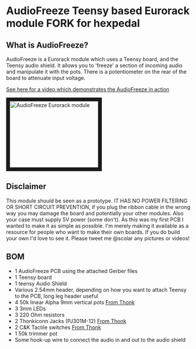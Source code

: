 # AudioFreeze Teensy based Eurorack module FORK for hexpedal
## What is AudioFreeze?
AudioFreeze is a Eurorack module which uses a Teensy board, and the Teensy audio shield. It allows you to 'freeze' a section of incoming audio and manipulate it with the pots. There is a potentiometer on the rear of the board to attenuate input voltage.

[See here for a video which demonstrates the AudioFreeze in action](https://www.youtube.com/watch?v=Is2dHl0MkUs)

<a href="http://www.youtube.com/watch?feature=player_embedded&v=Is2dHl0MkUs
" target="_blank"><img src="http://img.youtube.com/vi/Is2dHl0MkUs/0.jpg" 
alt="AudioFreeze Eurorack module" width="240" height="180" border="10" /></a>

## Disclaimer
This module should be seen as a prototype. IT HAS NO POWER FILTERING OR SHORT CIRCUIT PREVENTION, if you plug the ribbon cable in the wrong way you may damage the board and potentially your other modules.  Also your case must supply 5V power (some don't). As this was my first PCB I wanted to make it as simple as possible. I'm merely making it available as a resource for people who want to make their own boards. If you do build your own I'd love to see it. Please tweet me @scolar any pictures or videos!

## BOM

* 1 AudioFreeze PCB using the attached Gerber files
* 1 Teensy board
* 1 teensy Audio Shield
* Various 2.54mm header, depending on how you want to attach Teensy to the PCB, long leg header useful
* 4 50k linear Alpha 9mm vertical pots [From Thonk](https://www.thonk.co.uk/shop/alpha-9mm-pots/)
* 3 3mm LEDs
* 3 220 Ohm resistors
* 2 Thonkiconn Jacks (PJ301M-12) [From Thonk](https://www.thonk.co.uk/shop/3-5mm-jacks/)
* 2 C&K Tactile switches [From Thonk](https://www.thonk.co.uk/shop/radio-music-switch/)
* 1 50k trimmer pot
* Some hook-up wire to connect the audio in and out to the audio shield
